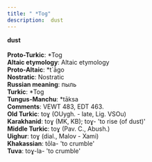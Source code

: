 ```yaml
---
title: " *Tog"
description:  dust
---
```

<strong> dust</strong><br><br>
<strong>Proto-Turkic</strong>:  *Tog<br>
<strong>Altaic etymology</strong>:  Altaic etymology<br>
<strong> Proto-Altaic</strong>:  *t`ā̀go<br>
<strong>Nostratic</strong>:  Nostratic<br>
<strong>Russian meaning</strong>:  пыль<br>
<strong>Turkic</strong>:  *Tog<br>
<strong>Tungus-Manchu</strong>:  *tāksa<br>
<strong>Comments</strong>:  VEWT 483, EDT 463.<br>
<strong>Old Turkic</strong>:  toɣ (OUygh. - late, Lig. VSOu)<br>
<strong>Karakhanid</strong>:  toɣ (MK, KB); toɣ- 'to rise (of dust)'<br>
<strong>Middle Turkic</strong>:  toɣ (Pav. C., Abush.)<br>
<strong>Uighur</strong>:  toɣ (dial., Malov - Xami)<br>
<strong>Khakassian</strong>:  tōla- 'to crumble'<br>
<strong>Tuva</strong>:  toɣ-la- 'to crumble'<br>



